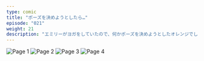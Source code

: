 ```yaml
---
type: comic
title: "ポーズを決めようとしたら…"
episode: "021"
weight: 21
description: "エミリーがヨガをしていたので、何かポーズを決めようとしたオレンジでしたが、上手くいかなかったようです… 😭"
---
```


![Page 1](name-1.jpg)
![Page 2](name-2.jpg)
![Page 3](name-3.jpg)
![Page 4](name-4.jpg)
